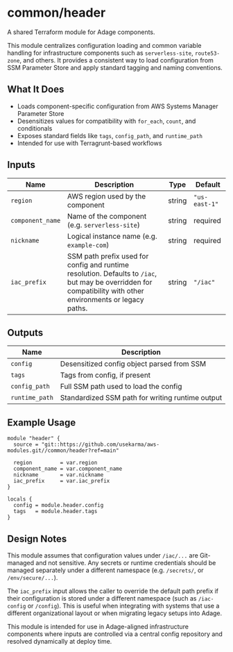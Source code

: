 # common/header

A shared Terraform module for Adage components.

This module centralizes configuration loading and common variable handling for infrastructure components such as `serverless-site`, `route53-zone`, and others. It provides a consistent way to load configuration from SSM Parameter Store and apply standard tagging and naming conventions.

## What It Does

- Loads component-specific configuration from AWS Systems Manager Parameter Store
- Desensitizes values for compatibility with `for_each`, `count`, and conditionals
- Exposes standard fields like `tags`, `config_path`, and `runtime_path`
- Intended for use with Terragrunt-based workflows

## Inputs

| Name            | Description                                                        | Type   | Default       |
|-----------------|--------------------------------------------------------------------|--------|---------------|
| `region`        | AWS region used by the component                                   | string | `"us-east-1"` |
| `component_name`| Name of the component (e.g. `serverless-site`)                     | string | required       |
| `nickname`      | Logical instance name (e.g. `example-com`)                          | string | required       |
| `iac_prefix`    | SSM path prefix used for config and runtime resolution. Defaults to `/iac`, but may be overridden for compatibility with other environments or legacy paths. | string | `"/iac"`      |

## Outputs

| Name           | Description                                      |
|----------------|--------------------------------------------------|
| `config`       | Desensitized config object parsed from SSM       |
| `tags`         | Tags from config, if present                     |
| `config_path`  | Full SSM path used to load the config            |
| `runtime_path` | Standardized SSM path for writing runtime output |

## Example Usage

```hcl
module "header" {
  source = "git::https://github.com/usekarma/aws-modules.git//common/header?ref=main"

  region         = var.region
  component_name = var.component_name
  nickname       = var.nickname
  iac_prefix     = var.iac_prefix
}

locals {
  config = module.header.config
  tags   = module.header.tags
}
```

## Design Notes

This module assumes that configuration values under `/iac/...` are Git-managed and not sensitive. Any secrets or runtime credentials should be managed separately under a different namespace (e.g. `/secrets/`, or `/env/secure/...`).

The `iac_prefix` input allows the caller to override the default path prefix if their configuration is stored under a different namespace (such as `/iac-config` or `/config`). This is useful when integrating with systems that use a different organizational layout or when migrating legacy setups into Adage.

This module is intended for use in Adage-aligned infrastructure components where inputs are controlled via a central config repository and resolved dynamically at deploy time.
